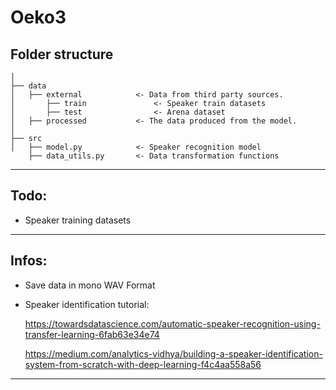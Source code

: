 Oeko3
==============================


Folder structure
------------
    │
    ├── data
    │   ├── external            <- Data from third party sources.
    │       ├── train               <- Speaker train datasets
    │       ├── test                <- Arena dataset
    │   ├── processed           <- The data produced from the model.
    │
    ├── src                
    │   ├── model.py            <- Speaker recognition model
        ├── data_utils.py       <- Data transformation functions
--------



Todo:
------------
 - Speaker training datasets


------------



Infos:
------------
 - Save data in mono WAV Format
 
 - Speaker identification tutorial:
 
    https://towardsdatascience.com/automatic-speaker-recognition-using-transfer-learning-6fab63e34e74
       
    https://medium.com/analytics-vidhya/building-a-speaker-identification-system-from-scratch-with-deep-learning-f4c4aa558a56

------------


